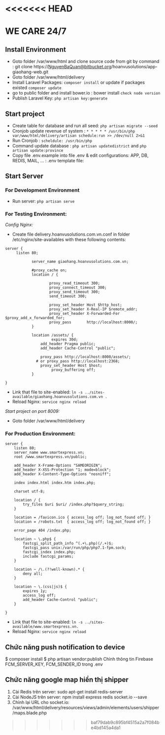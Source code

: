 <<<<<<< HEAD
=======
# WE CARE 24/7 

## Install Environment

- Goto folder /var/www/html and clone source code from git by command : git clone https://NguyenBaQuan@bitbucket.org/hoanvusolutions/app-giaohang-web.git
- Goto folder /var/www/html/delivery
- Install Laravel Packages: `composer install` or update if packages existed `composer update`
- go to public folder and install bower.io : bower install `check node version`
- Publish Laravel Key: `php artisan key:generate`


## Start project
- Create table for database and run all seed: `php artisan migrate --seed`
- Cronjob update revenue of system : `* * * * * /usr/bin/php var/www/html/delivery/artisan schedule:run >> /dev/null 2>&1`
- Run Cronjob : `scheldule: /usr/bin/php `
- Command update database : `php artisan updatedistrict` and `php artisan update:province`
- Copy file .env.example into file .env & edit configurations: APP, DB, REDIS, MAIL, ... : .env template file:

## Start Server

### For Development Environment
- Run server: `php artisan serve`

### For Testing Environment:
*Config Nginx:* 
- Create file delivery.hoanvusolutions.com.vn.conf in folder /etc/nginx/site-availables with these following contents:
```
server {
     listen 80;
    
            server_name giaohang.hoanvusolutions.com.vn;
            
            #proxy_cache on;
            location / {
    
                    proxy_read_timeout 300;
                    proxy_connect_timeout 300;
                    proxy_send_timeout 300;
                    send_timeout 300;
    
                    proxy_set_header Host $http_host;
                    proxy_set_header X-Real-IP $remote_addr;
                    proxy_set_header X-Forwarded-For $proxy_add_x_forwarded_for;
                    proxy_pass       http://localhost:8000/;
            }
    
            location /assets/ {
                     expires 30d;
                add_header Pragma public;
                add_header Cache-Control "public";
    
                proxy_pass http://localhost:8000/assets/;
              # or proxy_pass http://localhost:2368;
                proxy_set_header Host $host;
                     proxy_buffering off;
            }

}
```
- Link that file to site-enabled: `ln -s ../sites-available/giaohang.hoanvusolutions.com.vn .`
- Reload Nginx: `service nginx reload`

*Start project on port 8009:* 
- Goto folder /var/www/html/delivery

### For Production Environment:
```
server {
    listen 80;
    server_name www.smartexpress.vn;
    root /www.smartexpress.vn/public;

    add_header X-Frame-Options "SAMEORIGIN";
    add_header X-XSS-Protection "1; mode=block";
    add_header X-Content-Type-Options "nosniff";

    index index.html index.htm index.php;

    charset utf-8;

    location / {
        try_files $uri $uri/ /index.php?$query_string;
    }

    location = /favicon.ico { access_log off; log_not_found off; }
    location = /robots.txt  { access_log off; log_not_found off; }

    error_page 404 /index.php;

    location ~ \.php$ {
        fastcgi_split_path_info ^(.+\.php)(/.+)$;
        fastcgi_pass unix:/var/run/php/php7.1-fpm.sock;
        fastcgi_index index.php;
        include fastcgi_params;
    }

    location ~ /\.(?!well-known).* {
        deny all;
    }
  
    location ~ \.(css|js)$ {
        expires 1y;
        access_log off;
        add_header Cache-Control "public";
    }
   
}
```
- Link that file to site-enabled: `ln -s ../sites-available/www.smartexpress.vn.`
- Reload Nginx: `service nginx reload`

## Chức năng push notification to device
$ composer install
$ php artisan vendor:publish
Chỉnh thông tin Firebase FCM_SERVER_KEY, FCM_SENDER_ID trong .env

## Chức năng google map hiển thị shipper
1. Cài Redis trên server:  sudo apt-get install redis-server
2. Cài NodeJS trên server: npm install express redis socket.io --save
3. Chỉnh lại URL cho socket.io: /var/www/html/delivery/resources/views/admin/elements/users/shipper/maps.blade.php
>>>>>>> baf79dab9c895bf4515a2a7f084be4bd145a4da1
